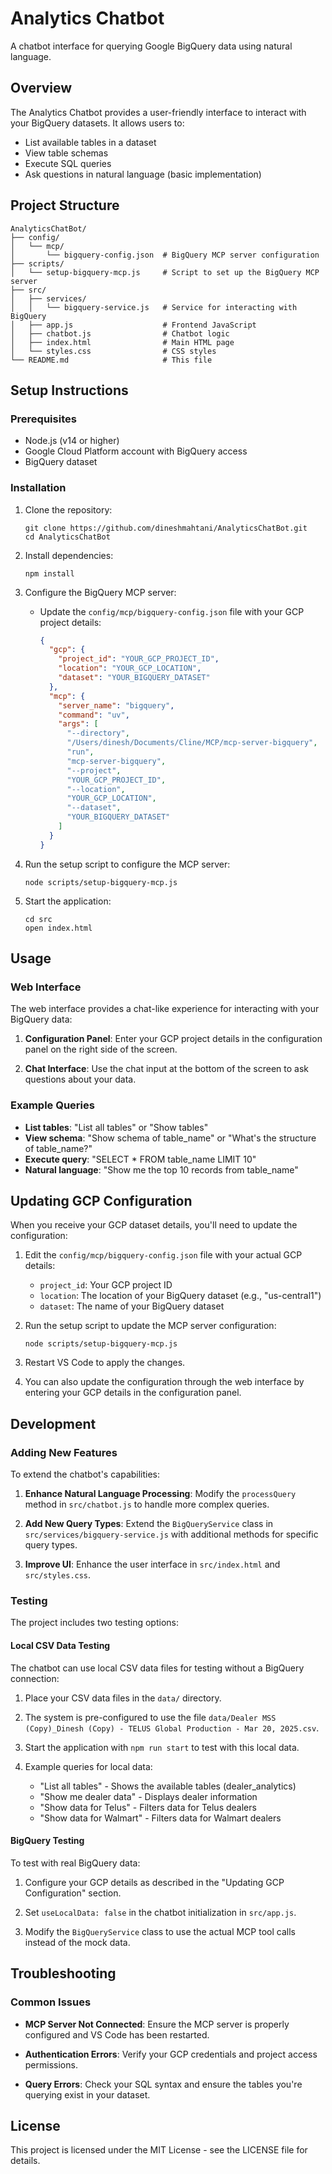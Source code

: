 # Analytics Chatbot

A chatbot interface for querying Google BigQuery data using natural language.

## Overview

The Analytics Chatbot provides a user-friendly interface to interact with your BigQuery datasets. It allows users to:

- List available tables in a dataset
- View table schemas
- Execute SQL queries
- Ask questions in natural language (basic implementation)

## Project Structure

```
AnalyticsChatBot/
├── config/
│   └── mcp/
│       └── bigquery-config.json  # BigQuery MCP server configuration
├── scripts/
│   └── setup-bigquery-mcp.js     # Script to set up the BigQuery MCP server
├── src/
│   ├── services/
│   │   └── bigquery-service.js   # Service for interacting with BigQuery
│   ├── app.js                    # Frontend JavaScript
│   ├── chatbot.js                # Chatbot logic
│   ├── index.html                # Main HTML page
│   └── styles.css                # CSS styles
└── README.md                     # This file
```

## Setup Instructions

### Prerequisites

- Node.js (v14 or higher)
- Google Cloud Platform account with BigQuery access
- BigQuery dataset

### Installation

1. Clone the repository:
   ```
   git clone https://github.com/dineshmahtani/AnalyticsChatBot.git
   cd AnalyticsChatBot
   ```

2. Install dependencies:
   ```
   npm install
   ```

3. Configure the BigQuery MCP server:
   - Update the `config/mcp/bigquery-config.json` file with your GCP project details:
     ```json
     {
       "gcp": {
         "project_id": "YOUR_GCP_PROJECT_ID",
         "location": "YOUR_GCP_LOCATION",
         "dataset": "YOUR_BIGQUERY_DATASET"
       },
       "mcp": {
         "server_name": "bigquery",
         "command": "uv",
         "args": [
           "--directory",
           "/Users/dinesh/Documents/Cline/MCP/mcp-server-bigquery",
           "run",
           "mcp-server-bigquery",
           "--project",
           "YOUR_GCP_PROJECT_ID",
           "--location",
           "YOUR_GCP_LOCATION",
           "--dataset",
           "YOUR_BIGQUERY_DATASET"
         ]
       }
     }
     ```

4. Run the setup script to configure the MCP server:
   ```
   node scripts/setup-bigquery-mcp.js
   ```

5. Start the application:
   ```
   cd src
   open index.html
   ```

## Usage

### Web Interface

The web interface provides a chat-like experience for interacting with your BigQuery data:

1. **Configuration Panel**: Enter your GCP project details in the configuration panel on the right side of the screen.

2. **Chat Interface**: Use the chat input at the bottom of the screen to ask questions about your data.

### Example Queries

- **List tables**: "List all tables" or "Show tables"
- **View schema**: "Show schema of table_name" or "What's the structure of table_name?"
- **Execute query**: "SELECT * FROM table_name LIMIT 10"
- **Natural language**: "Show me the top 10 records from table_name"

## Updating GCP Configuration

When you receive your GCP dataset details, you'll need to update the configuration:

1. Edit the `config/mcp/bigquery-config.json` file with your actual GCP details:
   - `project_id`: Your GCP project ID
   - `location`: The location of your BigQuery dataset (e.g., "us-central1")
   - `dataset`: The name of your BigQuery dataset

2. Run the setup script to update the MCP server configuration:
   ```
   node scripts/setup-bigquery-mcp.js
   ```

3. Restart VS Code to apply the changes.

4. You can also update the configuration through the web interface by entering your GCP details in the configuration panel.

## Development

### Adding New Features

To extend the chatbot's capabilities:

1. **Enhance Natural Language Processing**: Modify the `processQuery` method in `src/chatbot.js` to handle more complex queries.

2. **Add New Query Types**: Extend the `BigQueryService` class in `src/services/bigquery-service.js` with additional methods for specific query types.

3. **Improve UI**: Enhance the user interface in `src/index.html` and `src/styles.css`.

### Testing

The project includes two testing options:

#### Local CSV Data Testing

The chatbot can use local CSV data files for testing without a BigQuery connection:

1. Place your CSV data files in the `data/` directory.

2. The system is pre-configured to use the file `data/Dealer MSS (Copy)_Dinesh (Copy) - TELUS Global Production - Mar 20, 2025.csv`.

3. Start the application with `npm run start` to test with this local data.

4. Example queries for local data:
   - "List all tables" - Shows the available tables (dealer_analytics)
   - "Show me dealer data" - Displays dealer information
   - "Show data for Telus" - Filters data for Telus dealers
   - "Show data for Walmart" - Filters data for Walmart dealers

#### BigQuery Testing

To test with real BigQuery data:

1. Configure your GCP details as described in the "Updating GCP Configuration" section.

2. Set `useLocalData: false` in the chatbot initialization in `src/app.js`.

3. Modify the `BigQueryService` class to use the actual MCP tool calls instead of the mock data.

## Troubleshooting

### Common Issues

- **MCP Server Not Connected**: Ensure the MCP server is properly configured and VS Code has been restarted.

- **Authentication Errors**: Verify your GCP credentials and project access permissions.

- **Query Errors**: Check your SQL syntax and ensure the tables you're querying exist in your dataset.

## License

This project is licensed under the MIT License - see the LICENSE file for details.
